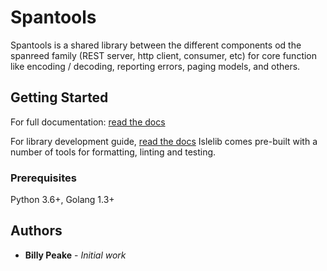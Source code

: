 # Spantools

Spantools is a shared library between the different components od the spanreed family
(REST server, http client, consumer, etc) for core function like encoding / decoding,
reporting errors, paging models, and others.

## Getting Started
For full documentation:
[read the docs](https://du1ry3q3c386j.cloudfront.net/spantools-go/latest/index.html)

For library development guide, 
[read the docs](https://du1ry3q3c386j.cloudfront.net/islelib-go/latest/index.html)
Islelib comes pre-built with a number of tools for formatting, linting and 
testing.

### Prerequisites

Python 3.6+, Golang 1.3+

## Authors

* **Billy Peake** - *Initial work*
